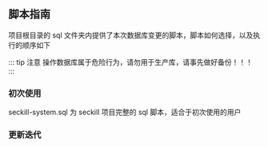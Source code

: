 ## 脚本指南
项目根目录的 sql 文件夹内提供了本次数据库变更的脚本，脚本如何选择，以及执行的顺序如下

::: tip 注意
操作数据库属于危险行为，请勿用于生产库，请事先做好备份！！！
:::

### 初次使用
seckill-system.sql 为 seckill 项目完整的 sql 脚本，适合于初次使用的用户

### 更新迭代
